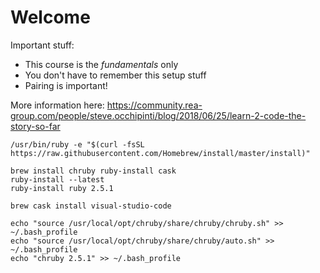 # Welcome

Important stuff:

* This course is the _fundamentals_ only
* You don't have to remember this setup stuff
* Pairing is important!

More information here:
https://community.rea-group.com/people/steve.occhipinti/blog/2018/06/25/learn-2-code-the-story-so-far

```
/usr/bin/ruby -e "$(curl -fsSL https://raw.githubusercontent.com/Homebrew/install/master/install)"

brew install chruby ruby-install cask
ruby-install --latest
ruby-install ruby 2.5.1

brew cask install visual-studio-code

echo "source /usr/local/opt/chruby/share/chruby/chruby.sh" >> ~/.bash_profile
echo "source /usr/local/opt/chruby/share/chruby/auto.sh" >> ~/.bash_profile
echo "chruby 2.5.1" >> ~/.bash_profile
```
